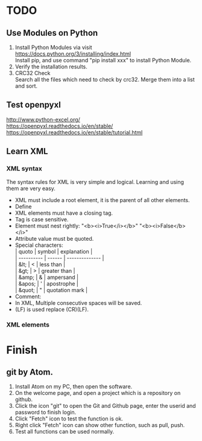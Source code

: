 # TODO
## Use Modules on Python
1. Install Python Modules via visit https://docs.python.org/3/installing/index.html <br>
Install pip, and use command "pip install xxx" to install Python Module.
2. Verify the installation results.
3. CRC32 Check<br>
Search all the files which need to check by crc32. Merge them into a list and sort.

## Test openpyxl
http://www.python-excel.org/ <br>
https://openpyxl.readthedocs.io/en/stable/ <br>
https://openpyxl.readthedocs.io/en/stable/tutorial.html

## Learn XML
### XML syntax
The syntax rules for XML is very simple and logical. Learning and using them are very easy.<br>
* XML must include a root element, it is the parent of all other elements.
* Define <?xml version="1.0" encoding="utf-8"?>
* XML elements must have a closing tag.
* Tag is case sensitive.
* Element must nest rightly: "&lt;b>&lt;i>True&lt;/i>&lt;/b>" "&lt;b>&lt;i>False&lt;/b>&lt;/i>"
* Attribute value must be quoted.
* Special characters:<br>
| quoto      | symbol | explanation    |<br>
| ---------- | ------ | -------------- |<br>
| &amp;lt;   | &lt;   | less than      |<br>
| &amp;gt;   | &gt;   | greater than   |<br>
| &amp;amp;  | &amp;  | ampersand      |<br>
| &amp;apos; | '      | apostrophe     |<br>
| &amp;quot; | "      | quotation mark |<br>
* Comment: <!-- This is a comment -->
* In XML, Multiple consecutive spaces will be saved.
* (LF) is used replace (CR)(LF).
### XML elements


# Finish
## git by Atom.
1. Install Atom on my PC, then open the software.
2. On the welcome page, and open a project which is a repository on github.
3. Click the icon "git" to open the Git and Github page, enter the userid and password to finish login.
4. Click "Fetch" icon to test the function is ok.
5. Right click "Fetch" icon can show other function, such as pull, push.
6. Test all functions can be used normally.
